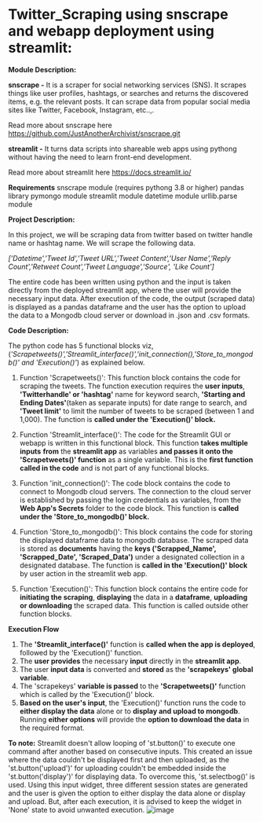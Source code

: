# Twitter_Scraping using snscrape and webapp deployment using streamlit:

**Module Description:**

**snscrape -** It is a scraper for social networking services (SNS). It scrapes things like user profiles, hashtags, or searches and returns the discovered items, e.g. the relevant posts. It can scrape data from popular social media sites like Twitter, Facebook, Instagram, etc..,.

Read more about snscrape here https://github.com/JustAnotherArchivist/snscrape.git

**streamlit -** It turns data scripts into shareable web apps using pythong without having the need to learn front-end development.

Read more about streamlit here https://docs.streamlit.io/


**Requirements**
snscrape module (requires pythong 3.8 or higher)
pandas library
pymongo module
streamlit module
datetime module
urllib.parse module


**Project Description:**

In this project, we will be scraping data from twitter based on twitter handle name or hashtag name. We will scrape the following data.

_['Datetime','Tweet Id','Tweet URL','Tweet Content','User Name','Reply Count','Retweet Count','Tweet Language','Source', 'Like Count']_

The entire code has been written using python and the input is taken directly from the deployed streamlit app, where the user will provide the necessary input data. After execution of the code, the output (scraped data) is displayed as a pandas dataframe and the user has the option to upload the data to a Mongodb cloud server or download in .json and .csv formats.


**Code Description:**

The python code has 5 functional blocks viz, (_'Scrapetweets()','Streamlit_interface()','init_connection(),'Store_to_mongodb()' and 'Execution()'_) as explained below.

  1. Function 'Scrapetweets()': This function block contains the code for scraping the tweets. The function execution requires the **user inputs**,
**'Twitterhandle' or 'hashtag'** name for keyword search, **'Starting and Ending Dates'**(taken as separate inputs) for date range to search, and **'Tweet limit'** to limit the number of tweets to be scraped (between 1 and 1,000). The function is **called under the 'Execution()' block.**

  2. Function 'Streamlit_interface()': The code for the Streamlit GUI or webapp is written in this functional block. This function **takes multiple inputs** **from** the **streamlit app** as variables **and passes it onto the 'Scrapetweets()' function** as a single variable. This is the **first function called in the code** and is not part of any functional blocks.

  3. Function 'init_connection()': The code block contains the code to connect to Mongodb cloud servers. The connection to the cloud server is established by passing the login credentials as variables, from the **Web App's Secrets** folder to the code block. This function is **called under the 'Store_to_mongodb()' block.**

  4. Function 'Store_to_mongodb()': This block contains the code for storing the displayed dataframe data to mongodb database. The scraped data is stored as **documents** having the **keys ('Scrapped_Name', 'Scrapped_Date', 'Scraped_Data')** under a designated collection in a designated database. The function is **called in the 'Execution()' block** by user action in the streamlit web app. 
  
  5. Function 'Execution()': This function block contains the entire code for **initiating the scraping**, **displaying** the data in a **dataframe**, **uploading or downloading** the scraped data. This function is called outside other function blocks.


**Execution Flow**
  1. The **'Streamlit_interface()'** function is **called when the app is deployed**, followed by the 'Execution()' function. 
  2. The **user provides** the necessary **input** directly in the **streamlit app**.
  3. The user **input data** is converted and **stored** as the **'scrapekeys' global variable**.
  4. The 'scrapekeys' **variable is passed** to the **'Scrapetweets()'** function which is called by the 'Execution()' block.
  5. **Based on the user's input**, the 'Execution()' function runs the code to **either display the data** alone or to **display and upload to mongodb**. Running **either options** will provide the **option to download the data** in the required format.


**To note:**
Streamlit doesn't allow looping of 'st.button()' to execute one command after another based on consecutive inputs. This created an issue where the data couldn't be displayed first and then uploaded, as the 'st.button('upload')' for uploading couldn't be embedded inside the 'st.button('display')' for displaying data. To overcome this, 'st.selectbog()' is used. Using this input widget, three different session states are generated and the user is given the option to either display the data alone or display and upload. But, after each execution, it is advised to keep the widget in 'None' state to avoid unwanted execution.
        ![image](https://user-images.githubusercontent.com/130289201/231006884-ca7b23f0-e6a8-4459-87d0-793e5a897d44.png)


